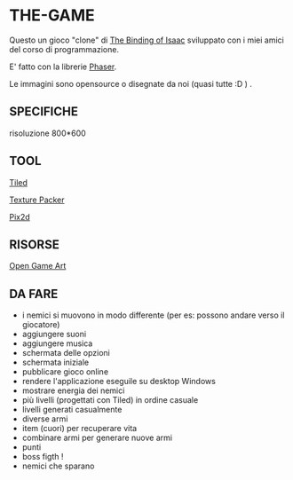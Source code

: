 THE-GAME
========

Questo un gioco "clone" di [The Binding of Isaac](https://en.wikipedia.org/wiki/The_Binding_of_Isaac_(video_game)) sviluppato con i miei amici del corso di programmazione.

E' fatto con la librerie [Phaser](https://phaser.io/).

Le immagini sono opensource o disegnate da noi (quasi tutte :D ) .

## SPECIFICHE

risoluzione 800*600

## TOOL

[Tiled](https://www.mapeditor.org/)

[Texture Packer](https://www.codeandweb.com/texturepacker)

[Pix2d](https://pix2d.com/)

## RISORSE

[Open Game Art](https://opengameart.org/)


## DA FARE

- i nemici si muovono in modo differente (per es: possono andare verso il giocatore)
- aggiungere suoni
- aggiungere musica
- schermata delle opzioni
- schermata iniziale
- pubblicare gioco online
- rendere l'applicazione eseguile su desktop Windows
- mostrare energia dei nemici
- più livelli (progettati con Tiled) in ordine casuale
- livelli generati casualmente
- diverse armi 
- item (cuori) per recuperare vita
- combinare armi per generare nuove armi
- punti 
- boss figth !
- nemici che sparano